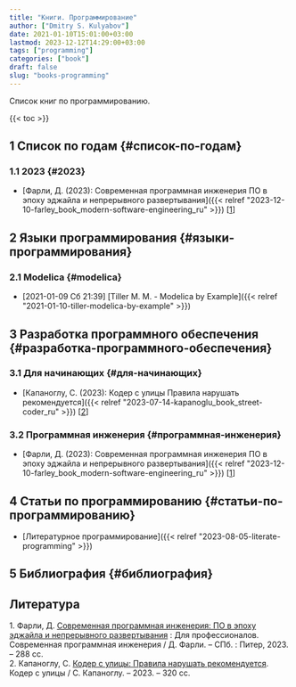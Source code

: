 ```yaml
---
title: "Книги. Программирование"
author: ["Dmitry S. Kulyabov"]
date: 2021-01-10T15:01:00+03:00
lastmod: 2023-12-12T14:29:00+03:00
tags: ["programming"]
categories: ["book"]
draft: false
slug: "books-programming"
---
```


Список книг по программированию.

<!--more-->

{{< toc >}}


## <span class="section-num">1</span> Список по годам {#список-по-годам}


### <span class="section-num">1.1</span> 2023 {#2023}

-   [Фарли, Д. (2023): Современная программная инженерия ПО в эпоху эджайла и непрерывного развертывания]({{< relref "2023-12-10-farley_book_modern-software-engineering_ru" >}}) [<a href="#citeproc_bib_item_1">1</a>]


## <span class="section-num">2</span> Языки программирования {#языки-программирования}


### <span class="section-num">2.1</span> Modelica {#modelica}

-   <span class="timestamp-wrapper"><span class="timestamp">[2021-01-09 Сб 21:39] </span></span> [Tiller M. M. - Modelica by Example]({{< relref "2021-01-10-tiller-modelica-by-example" >}})


## <span class="section-num">3</span> Разработка программного обеспечения {#разработка-программного-обеспечения}


### <span class="section-num">3.1</span> Для начинающих {#для-начинающих}

-   [Капаноглу, С. (2023): Кодер с улицы Правила нарушать рекомендуется]({{< relref "2023-07-14-kapanoglu_book_street-coder_ru" >}}) [<a href="#citeproc_bib_item_2">2</a>]


### <span class="section-num">3.2</span> Программная инженерия {#программная-инженерия}

-   [Фарли, Д. (2023): Современная программная инженерия ПО в эпоху эджайла и непрерывного развертывания]({{< relref "2023-12-10-farley_book_modern-software-engineering_ru" >}}) [<a href="#citeproc_bib_item_1">1</a>]


## <span class="section-num">4</span> Статьи по программированию {#статьи-по-программированию}

-   [Литературное программирование]({{< relref "2023-08-05-literate-programming" >}})


## <span class="section-num">5</span> Библиография {#библиография}

## Литература

<div class="csl-bib-body">
  <div class="csl-entry"><a id="citeproc_bib_item_1"></a>1.	Фарли, Д. <a href="http://libgen.li/ads.php?md5=54cd3f2f2f04f192de3636e153f3aad7">Современная программная инженерия: ПО в эпоху эджайла и непрерывного развертывания</a> : Для профессионалов. Современная программная инженерия / Д. Фарли. – СПб. : Питер, 2023. – 288 сс.</div>
  <div class="csl-entry"><a id="citeproc_bib_item_2"></a>2.	Капаноглу, С. <a href="http://libgen.li/ads.php?md5=18848C3E69DB737FCF8F225B23EEBD96">Кодер с улицы: Правила нарушать рекомендуется</a>. Кодер с улицы / С. Капаноглу. – 2023. – 320 сс.</div>
</div>
